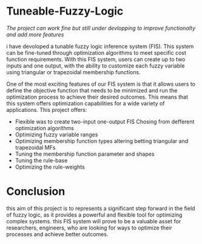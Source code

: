 
# Tuneable-Fuzzy-Logic
_The project can work fine but still under devlopping to improve functionalty and add more features_

i have devoloped a tunable fuzzy logic inference system (FIS). This system can be fine-tuned through optimization algorithms to meet specific cost function requirements. With this FIS system, users can create up to two inputs and one output, with the ability to customize each fuzzy variable using triangular or trapezoidal membership functions. 

One of the most exciting features of our FIS system is that it allows users to define the objective function that needs to be minimized and run the optimization process to achieve their desired outcomes. This means that this system offers optimization capabilities for a wide variety of applications.
This project offers: 
* Flexible was to create  two-input one-output FIS 
Chosing from defferent optimization algorithms 
* Optimizing fuzzy variable ranges 
* Optimizing membership function types altering betting triangular and trapezoidal MFs 
* Tuning the membership function parameter and shapes 
* Tuning the rule-base
* Optimizing the rule-weights 

# Conclusion 
this aim of this  project is to  represents a significant step forward in the field of fuzzy logic, as it provides a powerful and flexible tool for optimizing complex systems. this FIS system will prove to be a valuable asset for researchers, engineers,  who are looking for ways to optimize their processes and achieve better outcomes.